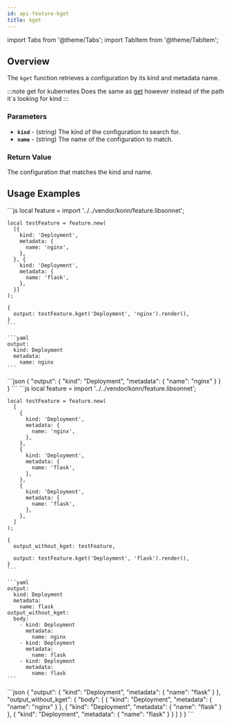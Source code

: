 ```yaml
---
id: api-feature-kget
title: kget
---
```


import Tabs from '@theme/Tabs';
import TabItem from '@theme/TabItem';

## Overview
The `kget` function retrieves a configuration by its kind and metadata name.

:::note get for kubernetes
Does the same as [get](api-feature-get) however instead of the path it`s looking for kind
:::
### Parameters
- **`kind`** - (string) The kind of the configuration to search for.
- **`name`** - (string) The name of the configuration to match.


### Return Value
The configuration that matches the kind and name.
## Usage Examples

<Tabs>
    <TabItem value="jsonnet" label="Jsonnet" default>
    ```js
    local feature = import '../../vendor/konn/feature.libsonnet';

    local testFeature = feature.new(
      [{
        kind: 'Deployment',
        metadata: {
          name: 'nginx',
        },
      }, {
        kind: 'Deployment',
        metadata: {
          name: 'flask',
        },
      }]
    );

    {
      output: testFeature.kget('Deployment', 'nginx').render(),
    }
    ```
  </TabItem>
  <TabItem value="yaml" label="YAML Output">

    ```yaml
    output:
      kind: Deployment
      metadata:
        name: nginx
    ```
  </TabItem>
  <TabItem value="json" label="JSON Output">
    ```json
    {
       "output": {
          "kind": "Deployment",
          "metadata": {
             "name": "nginx"
          }
       }
    }
    ```  
    </TabItem>
</Tabs>


<Tabs>
    <TabItem value="jsonnet" label="Jsonnet" default>
    ```js
    local feature = import '../../vendor/konn/feature.libsonnet';

    local testFeature = feature.new(
      [
        {
          kind: 'Deployment',
          metadata: {
            name: 'nginx',
          },
        },
        {
          kind: 'Deployment',
          metadata: {
            name: 'flask',
          },
        },
        {
          kind: 'Deployment',
          metadata: {
            name: 'flask',
          },
        },
      ]
    );

    {
      output_without_kget: testFeature,

      output: testFeature.kget('Deployment', 'flask').render(),
    }
    ```
  </TabItem>
  <TabItem value="yaml" label="YAML Output">

    ```yaml
    output:
      kind: Deployment
      metadata:
        name: flask
    output_without_kget:
      body:
        - kind: Deployment
          metadata:
            name: nginx
        - kind: Deployment
          metadata:
            name: flask
        - kind: Deployment
          metadata:
            name: flask
    ```
  </TabItem>
  <TabItem value="json" label="JSON Output">
    ```json
    {
       "output": {
          "kind": "Deployment",
          "metadata": {
             "name": "flask"
          }
       },
       "output_without_kget": {
          "body": [
             {
                "kind": "Deployment",
                "metadata": {
                   "name": "nginx"
                }
             },
             {
                "kind": "Deployment",
                "metadata": {
                   "name": "flask"
                }
             },
             {
                "kind": "Deployment",
                "metadata": {
                   "name": "flask"
                }
             }
          ]
       }
    }
    ```  
    </TabItem>
</Tabs>